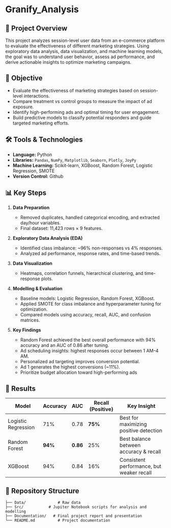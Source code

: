 # Granify_Analysis

## 📌 Project Overview 
This project analyzes session-level user data from an e-commerce platform to evaluate the effectiveness of different marketing strategies. Using exploratory data analysis, data visualization, and machine learning models, the goal was to understand user behavior, assess ad performance, and derive actionable insights to optimize marketing campaigns.

## 🎯 Objective  
- Evaluate the effectiveness of marketing strategies based on session-level interactions.
- Compare treatment vs control groups to measure the impact of ad exposure.
- Identify high-performing ads and optimal timing for user engagement.
- Build predictive models to classify potential responders and guide targeted marketing efforts.

## 🛠 Tools & Technologies  
- **Language:** Python 
- **Libraries:** `Pandas`, `NumPy`, `Matplotlib`, `Seaborn`, `Plotly`, `JoyPy`
- **Machine Learning:** Scikit-learn, XGBoost, Random Forest, Logistic Regression, SMOTE
- **Version Control:** Github

## 📊 Key Steps  
1. **Data Preparation**  
   - Removed duplicates, handled categorical encoding, and extracted day/hour variables.  
   - Final dataset: 11,423 rows × 9 features.  

2. **Exploratory Data Analysis (EDA)**  
   - Identified class imbalance: ~96\% non-responses vs 4\% responses.
   - Analyzed ad performance, response rates, and time-based trends.  

3. **Data Visualization**  
   - Heatmaps, correlation funnels, hierarchical clustering, and time-response plots. 

4. **Modelling & Evaluation**  
   - Baseline models: Logistic Regression, Random Forest, XGBoost.
   - Applied SMOTE for class imbalance and hyperparameter tuning for optimization.
   - Compared models using accuracy, recall, AUC, and confusion matrices.

5. **Key Findings**
   - Random Forest achieved the best overall performance with 94\% accuracy and an AUC of 0.86 after tuning.
   - Ad scheduling insights: highest responses occur between 1 AM–4 AM.
   - Personalized ad targeting improves conversion potential.
   - Ad 1 generates the highest conversions (~11\%).
   - Prioritize budget allocation toward high-performing ads

## 🚀 Results  

| **Model**            | **Accuracy** | **AUC** | **Recall (Positive)** | **Key Insight**                                |
|----------------------|-------------|---------|-----------------------|----------------------------------------------|
| Logistic Regression  | 71\%         | 0.78    | **75\%**               | Best for maximizing positive detection      |
| Random Forest       | **94\%**     | **0.86**| 25\%                   | Best balance between accuracy & recall     |
| XGBoost            | 94\%         | 0.84    | 16\%                   | Consistent performance, but weaker recall |


## 📂 Repository Structure  
```
├── Data/              # Raw data
├── Src/           # Jupiter Notebook scripts for analysis and modelling
├── Documentation/   # Final project report and presentation
└── README.md          # Project documentation
```
